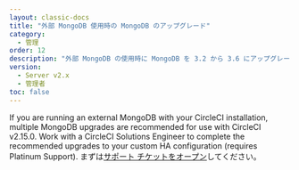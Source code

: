 ```yaml
---
layout: classic-docs
title: "外部 MongoDB 使用時の MongoDB のアップグレード"
category:
  - 管理
order: 12
description: "外部 MongoDB の使用時に MongoDB を 3.2 から 3.6 にアップグレードする方法"
version:
  - Server v2.x
  - 管理者
toc: false
---
```


If you are running an external MongoDB with your CircleCI installation, multiple MongoDB upgrades are recommended for use with CircleCI v2.15.0. Work with a CircleCI Solutions Engineer to complete the recommended upgrades to your custom HA configuration (requires Platinum Support). まずは[サポート チケットをオープン](https://support.circleci.com/hc/ja/requests/new)してください。


<!---
* TOC
{:toc}


## Prerequisite

- You must be running CircleCI v2.15.0 in order to upgrade MongoDB.

## Goals

Upgrade from MongoDB 3.2 to 3.4 and set the Feature Compatibility Version to `3.4`. Upgrade MongoDB to 3.6.

## Upgrade to 3.4

Follow the upgrade procedures outlined by MongoDb [documentation](https://docs.mongodb.com/v3.4/release-notes/3.4/#upgrade-procedures) for your setup (e.g. Replica Set, Sharded Cluster).

Once complete you may run the following admin command (new in 3.4):

```db.adminCommand({setFeatureCompatibilityVersion: "3.4"})```

This will change the compatibility version to 3.4 which will continue to be used once you upgrade to 3.6. More information can be found [here](https://docs.mongodb.com/manual/reference/command/setFeatureCompatibilityVersion/#setfeaturecompatibilityversion).

You can verify it is set properly to `3.4` by running:

```db.adminCommand({getParameter: 1, featureCompatibilityVersion: 1})```

## Upgrade to 3.6

Follow the upgrade procedures outlined by MongoDb [documentation](https://docs.mongodb.com/v3.6/release-notes/3.6/#upgrade-procedures) for your setup (e.g. Replica Set, Sharded Cluster).

You can again verify it is set properly to `3.4` by running:

```db.adminCommand({getParameter: 1, featureCompatibilityVersion: 1})```
--->
